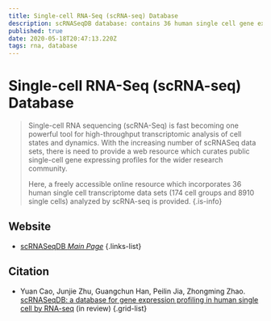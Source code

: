 ```yaml
---
title: Single-cell RNA-Seq (scRNA-seq) Database
description: scRNASeqDB database: contains 36 human single cell gene expression data sets collected from Gene Expression Omnibus (GEO), involving 8910 cells from 174 cell groups
published: true
date: 2020-05-18T20:47:13.220Z
tags: rna, database
---
```


# Single-cell RNA-Seq (scRNA-seq) Database

> Single-cell RNA sequencing (scRNA-Seq) is fast becoming one powerful tool for high-throughput transcriptomic analysis of cell states and dynamics. With the increasing number of scRNASeq data sets, there is need to provide a web resource which curates public single-cell gene expressing profiles for the wider research community. 
>
> Here, a freely accessible online resource which incorporates 36 human single cell transcriptome data sets (174 cell groups and 8910 single cells) analyzed by scRNA-seq is provided.
{.is-info}
 
## Website 

- [scRNASeqDB *Main Page*](https://bioinfo.uth.edu/scrnaseqdb/index.php?r=site/index&csrt=10266486991585212369)
 {.links-list}

## Citation 

- Yuan Cao, Junjie Zhu, Guangchun Han, Peilin Jia, Zhongming Zhao. [scRNASeqDB: a database for gene expression profiling in human single cell by RNA-seq](https://www.biorxiv.org/content/10.1101/104810v1) (in review)
{.grid-list}